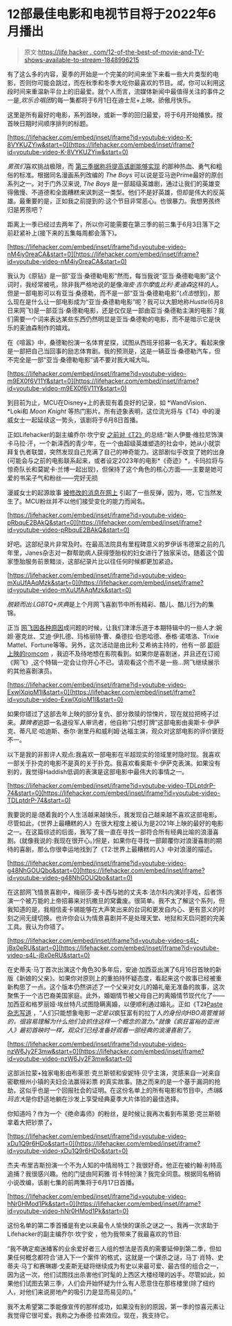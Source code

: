 # 12部最佳电影和电视节目将于2022年6月播出

> 原文:[https://life hacker . com/12-of-the-best-of-movie-and-TV-shows-available-to-stream-1848996215](https://lifehacker.com/12-of-the-best-movies-and-tv-shows-available-to-stream-1848996215)

有了这么多的内容，夏季的开始是一个完美的时间来坐下来看一些大片类型的电影，否则你可能会跳过，而在秋季和冬季大吃你最喜欢的节目。*或*，你可以利用这段时间来重温新平台上的旧最爱。就个人而言，流媒体新闻中最值得关注的事件之一是,*欢乐合唱团*的每一集都将于6月1日在迪士尼+上映。骄傲月快乐。

这里是所有最好的电影，系列首映，或新一季的回归最爱，将于6月开始播放。按首映日期时间顺序排列的标题。

 [https://lifehacker.com/embed/inset/iframe?id=youtube-video-K-8VYKUZYiw&start=0](https://lifehacker.com/embed/inset/iframe?id=youtube-video-K-8VYKUZYiw&start=0) 

*男孩们*喜欢挑战极限，而 [第三季据称将提高该剧能够实现](https://winteriscoming.net/2022/05/27/the-boys-season-3-scene-horrifying-jensen-ackles-refused/) 的那种热血、勇气和粗俗的标准。根据同名漫画系列改编的 *The Boys* 可以说是亚马逊Prime最好的原创系列之一。对于门外汉来说, *The Boys* 是一部超级英雄剧，通过让我们的英雄变得傲慢、不道德和全面糟糕来讽刺这一类型。他们不是好英雄，但却是伟大的反英雄。最重要的是，正如我之前提到的:这个节目非常恶心。也很暴力。我想男孩终归是男孩吧？

距离上一季已经过去两年了，所以你可能需要在第三季的前三集于6月3日落下之前赶紧补上(接下来的五集每周都会落下)。

 [https://lifehacker.com/embed/inset/iframe?id=youtube-video-nM4iy0reaCA&start=0](https://lifehacker.com/embed/inset/iframe?id=youtube-video-nM4iy0reaCA&start=0) 

我认为《原钻》是一部“亚当·桑德勒电影”然而，每当我说“亚当·桑德勒电影”这个词时，我经常被吼，除非我严格地说的是像*海皮·吉尔摩*或*比利·麦迪森*这样的人。但是一部电影可以有亚当·桑德勒，而不是一部“亚当·桑德勒电影”(*点击*想到)，那么现在是什么让一部电影成为“亚当·桑德勒电影”呢？我可以大胆地称*Hustle*(6月8日来网飞)是一部亚当·桑德勒电影，还是仅仅是一部由亚当·桑德勒主演的电影？我们需要一个词来表达某些东西仍然明显是亚当·桑德勒的电影，而不是暗示它是快乐的麦迪森制作的嬉戏。

在《喧嚣》中，桑德勒扮演一名体育星探，试图从西班牙招募一名天才。看起来像是一部把自己当回事的励志体育剧。我的预测是，这是一辆亚当·桑德勒汽车，但不完全是一部“亚当·桑德勒电影”请不要对我大喊大叫。

 [https://lifehacker.com/embed/inset/iframe?id=youtube-video-m9EX0f6V11Y&start=0](https://lifehacker.com/embed/inset/iframe?id=youtube-video-m9EX0f6V11Y&start=0) 

到目前为止，MCU在Disney+上的表现有着良好的记录，如 *WandVision、*Loki和 *Moon Knight* 等热门影片。所有迹象表明，这位流光将与《T4》中的漫威女士一起延续这一势头，该剧将于6月8日首播。

正如Lifehacker的副主编乔尔·坎宁安 [之前对《T2》](https://lifehacker.com/whats-new-on-disney-in-june-2022-1848968485)的总结:“新人伊曼·维拉尼饰演卡马拉·汗，一个新泽西的青少年，在一个由超级英雄塑造的社会中，她从小就崇拜复仇者联盟，突然发现自己充满了自己的神奇能力。这部剧似乎改变了她的出身(可能会与之前的电影联系起来，或者设定2023年的电影*《奇迹》*，卡玛拉将与惊奇队长和莫妮卡·兰博一起出现)，但保持了这个角色的核心方面——主要是她可爱的书呆子气和粉丝——完好无损

漫威女士的起源故事 [被修改的消息在网上](https://www.dailydot.com/unclick/ms-marvel-kamala-khan-mcu-powers/) 引起了一些反弹，因为，嗯，它当然发生了。MCU粉丝并不以他们接受变化的能力而闻名。

 [https://lifehacker.com/embed/inset/iframe?id=youtube-video-pRbquE2BAkQ&start=0](https://lifehacker.com/embed/inset/iframe?id=youtube-video-pRbquE2BAkQ&start=0) 

好吧。这部纪录片非常及时。在最高法院具有里程碑意义的罗伊诉韦德案之前的几年里，Janes杂志对一群帮助病人获得堕胎权的妇女进行了独家采访。随着这个国家堕胎服务前景黯淡，这部纪录片比以往任何时候都更加紧迫。

 [https://lifehacker.com/embed/inset/iframe?id=youtube-video-mXuUfAAqMzk&start=0](https://lifehacker.com/embed/inset/iframe?id=youtube-video-mXuUfAAqMzk&start=0) 

*脱颖而出:LGBTQ+庆典*是上个月网飞喜剧节中所有精彩、酷儿、酷儿行为的集锦。

正当 [网飞因各种原因](https://www.rollingstone.com/tv/tv-news/ricky-gervais-comedy-netflix-transphobia-1357860/)成问题的时候，让我们津津乐道于本期特辑中的一些人才:婉妲·塞克丝、艾迪·伊扎德、玛格丽特·曹、桑德拉·伯恩哈德、泰格·诺塔洛、Trixie Mattel、Fortune等等。另外，这次活动是由比利·艾希纳主持的，他有一部 [即将上映的romcom](https://www.youtube.com/watch?v=QEGAoNnwIiA) ，我迫不及待地想在影院看到。如果你是喜剧迷，并且还在订阅《网飞》,这个特辑一定会让你开心不已。请观看这个而不是一些...网飞继续展示的其他喜剧演员。

 [https://lifehacker.com/embed/inset/iframe?id=youtube-video-ExwlXqioM1I&start=0](https://lifehacker.com/embed/inset/iframe?id=youtube-video-ExwlXqioM1I&start=0) 

如果你错过了这部去年上映的部分复仇、部分救赎的惊悚片，现在就拉把椅子过来。*算牌者*追踪一名退役军人审讯者，他自称“只想打牌”这部电影由奥斯卡·伊萨克、蒂凡尼·哈迪斯、泰尔·谢里丹和威利姆·达福主演，观众对这部电影的评价褒贬不一。

以下是我的非影评人观点:我喜欢一部电影在半超现实的领域里时隐时现。我喜欢一部关于扑克的电影不是真的关于扑克。我喜欢看奥斯卡·伊萨克表演。如果没有别的，我觉得Haddish低调的表演是这部电影中最伟大的事情之一。

 [https://lifehacker.com/embed/inset/iframe?id=youtube-video-TDLptdrP-74&start=0](https://lifehacker.com/embed/inset/iframe?id=youtube-video-TDLptdrP-74&start=0) 

我要说的是:随着我的个人生活越来越快乐，我发现自己越来越不喜欢这部电影。尽管如此，《世界上最糟糕的人》在很大程度上被认为是2021年上映的最好的电影之一。在这篇综述的后面，我写了我一直在寻找一部符合所有经典比喻的浪漫喜剧。(就像我说的:我现在很开心。)但是，如果你在寻找一部颠覆你对浪漫喜剧的期待的喜剧，那么你很幸运地找到了《T2:世界上最糟糕的人》中对浪漫的描述。

 [https://lifehacker.com/embed/inset/iframe?id=youtube-video-g48NhGOUQbo&start=0](https://lifehacker.com/embed/inset/iframe?id=youtube-video-g48NhGOUQbo&start=0) 

在这部网飞情景喜剧中，梅丽莎·麦卡西与她的丈夫本·法尔科内演对手戏，后者饰演一个被万能的上帝招募来对抗撒旦的窝囊废。很简单。我不太了解这个系列，但我知道的是，我相信麦卡锡能够在大声笑出来的台词和更发自内心、更有意义的时刻之间无缝切换。也许你会认为情景喜剧并不是处理天堂、地狱和天启问题的完美工具。我认为你错了。

 [https://lifehacker.com/embed/inset/iframe?id=youtube-video-s4L-jBx0eRU&start=0](https://lifehacker.com/embed/inset/iframe?id=youtube-video-s4L-jBx0eRU&start=0) 

在史蒂夫·马丁首次出演这个角色30多年后，安迪·加西亚出演了6月16日首映的新版《新娘的父亲》。如果你对原则上的重拍持怀疑态度，看起来这个故事已经被重新构思了一点。这个版本仍然讲述了一个父亲对女儿的婚礼毫无准备的故事，这次聚焦于一个古巴裔美国家庭。此外，婚姻情节被父母自己的离婚情节现代化了——加西亚和格罗丽娅·埃丝特凡试图隐瞒离婚，以便顺利通过婚礼。正如《T2》[Paste杂志写道](https://www.pastemagazine.com/movies/hbo-max/father-of-the-bride-2022-trailer-andy-garcia-adria-arjona-hbo-max-release-date/) ，“人们只能想象电影*一定是以*疯狂富有的拉丁人*的身份向HBO高管推销的，很容易理解为什么他们会抓住这样一个概念的潜力。”就像《疯狂富裕的亚洲人》最初首映时一样，观众们已经准备好观看一部经典的浪漫喜剧了。*

 [https://lifehacker.com/embed/inset/iframe?id=youtube-video-nzW6Jy2F3mw&start=0](https://lifehacker.com/embed/inset/iframe?id=youtube-video-nzW6Jy2F3mw&start=0) 

这部派拉蒙+独家电影由布莱恩·克兰斯顿和安妮特·贝宁主演，灵感来自一对来自密歇根州小镇的夫妇合法赢得彩票 的真实故事。随之而来的是一个基于漏洞的抢劫，这似乎也是一个回报社会的证明。在这份名单上的所有电影和节目中，*杰瑞&玛吉大*是你舒适地躺在沙发上享受经典夏季大片体验的最佳选择。

你知道吗？作为一个《绝命毒师》的粉丝，是时候让我再次看到布莱恩·克兰斯顿拿着大把钞票了。

 [https://lifehacker.com/embed/inset/iframe?id=youtube-video-xDu1Q9r6HDo&start=0](https://lifehacker.com/embed/inset/iframe?id=youtube-video-xDu1Q9r6HDo&start=0) 

杰夫·布里吉斯扮演一个不为人知的中情局特工？我很好奇。他正在被约翰·利特高追捕？我很感兴趣。他的门徒由阿莉雅·肖卡特扮演？我完全同意。根据同名畅销小说改编，该剧七集的前两集将于6月17日首播。

 [https://lifehacker.com/embed/inset/iframe?id=youtube-video-hNr0HMod1Pk&start=0](https://lifehacker.com/embed/inset/iframe?id=youtube-video-hNr0HMod1Pk&start=0) 

这份名单的第二季首播是有史以来最令人愉快的谋杀之谜之一。我再一次求助于Lifehacker的副主编乔尔·坎宁安 ，他为我带来了我最喜欢的节目:

“我不确定痴迷播客的业余爱好者三人组的想法是否真的需要延伸到第二季，但如果任何概念都符合‘进入下一个案件’的格式，这就是一个谋杀之谜，马丁·肖特、史蒂夫·马丁和赛琳娜·戈麦斯无疑将继续成为有史以来最可爱、最古怪的组合之一，因为这一次，他们试图找出杀害他们时髦的上西区大楼经理的凶手。尽管如此，如果他们试图去第三季，人们会开始怀疑为什么有人愿意住在那栋楼里(除了纽约人，对他们来说房地产的吸引力是显而易见的)。”

我不太希望第二季能像宣传的那样成功，如果没有别的原因，第一季的惊喜元素让我觉得它很可爱。我称之为泰德·拉索效应。现在，我支持它。
